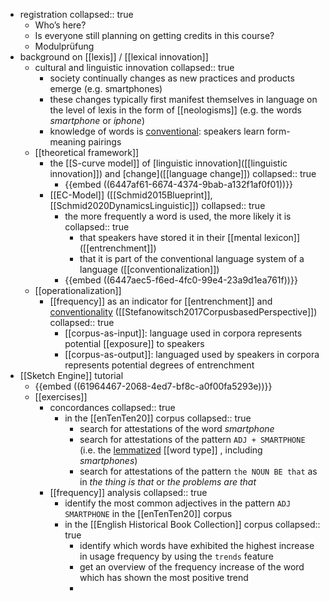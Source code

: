 - registration
  collapsed:: true
	- Who’s here?
	- Is everyone still planning on getting credits in this course?
	- Modulprüfung
- background on [[lexis]] / [[lexical innovation]]
	- cultural and linguistic innovation
	  collapsed:: true
		- society continually changes as new practices and products emerge (e.g. smartphones)
		- these changes typically first manifest themselves in language on the level of lexis in the form of [[neologisms]] (e.g. the words *smartphone* or *iphone*)
		- knowledge of words is [conventional]([[conventionalization]]): speakers learn form-meaning pairings
	- [[theoretical framework]]
		- the [[S-curve model]] of [linguistic innovation]([[linguistic innovation]]) and [change]([[language change]])
		  collapsed:: true
			- {{embed ((6447af61-6674-4374-9bab-a132f1af0f01))}}
		- [[EC-Model]] ([[Schmid2015Blueprint]], [[Schmid2020DynamicsLinguistic]])
		  collapsed:: true
			- the more frequently a word is used, the more likely it is
			  collapsed:: true
				- that speakers have stored it in their [[mental lexicon]] ([[entrenchment]])
				- that it is part of the conventional language system of a language ([[conventionalization]])
			- {{embed ((6447aec5-f6ed-4fc0-99e4-23a9d1ea761f))}}
	- [[operationalization]]
		- [[frequency]] as an indicator for [[entrenchment]] and [conventionality]([[conventionalization]]) ([[Stefanowitsch2017CorpusbasedPerspective]])
		  collapsed:: true
			- [[corpus-as-input]]: language used in corpora represents potential [[exposure]] to speakers
			- [[corpus-as-output]]: languaged used by speakers in corpora represents potential degrees of entrenchment
- [[Sketch Engine]] tutorial
	- {{embed ((61964467-2068-4ed7-bf8c-a0f00fa5293e))}}
	- [[exercises]]
		- concordances
		  collapsed:: true
			- in the [[enTenTen20]] corpus
			  collapsed:: true
				- search for attestations of the word *smartphone*
				- search for attestations of the pattern `ADJ + SMARTPHONE` (i.e. the [lemmatized]([[lemmatization]]) [[word type]] , including *smartphones*)
				- search for attestations of the pattern `the NOUN BE that` as in *the thing is that* or *the problems are that*
		- [[frequency]] analysis
		  collapsed:: true
			- identify the most common adjectives in the pattern `ADJ SMARTPHONE` in the [[enTenTen20]] corpus
			- in the [[English Historical Book Collection]] corpus
			  collapsed:: true
				- identify which words have exhibited the highest increase in usage frequency by using the `trends` feature
				- get an overview of the frequency increase of the word which has shown the most positive trend
				-